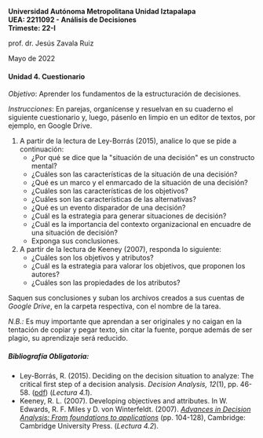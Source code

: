 **Universidad Autónoma Metropolitana Unidad Iztapalapa**  
**UEA: 2211092 - Análisis de Decisiones**  
**Trimeste: 22-I**  

prof. dr. Jesús Zavala Ruiz  

Mayo de 2022  

#### Unidad 4. Cuestionario

*Objetivo*: Aprender los fundamentos de la estructuración de decisiones.  

*Instrucciones*: En parejas, organícense y resuelvan en su cuaderno el siguiente cuestionario y, luego, pásenlo en limpio en un editor de textos, por ejemplo, en Google Drive. 

1. A partir de la lectura de Ley-Borrás (2015), analice lo que se pide a continuación:
    - ¿Por qué se dice que la "situación de una decisión" es un constructo mental?
    - ¿Cuáles son las características de la situación de una decisión?
    - ¿Qué es un marco y el enmarcado de la situación de una decisión?
    - ¿Cuáles son las características de los objetivos?
    - ¿Cuáles son las características de las alternativas?
    - ¿Qué es un evento disparador de una decisión?
    - ¿Cuál es la estrategia para generar situaciones de decisión?
    - ¿Cuál es la importancia del contexto organizacional en encuadre de una situación de decisión?
    - Exponga sus conclusiones.
2. A partir de la lectura de Keeney (2007), responda lo siguiente:
    - ¿Cuáles son los objetivos y atributos?
    - ¿Cuál es la estrategia para valorar los objetivos, que proponen los autores?
    - ¿Cuáles son las propiedades de los atributos?

Saquen sus conclusiones y suban los archivos creados a sus cuentas de *Google Drive*, en la carpeta respectiva, con el nombre de la tarea.

*N.B.:* Es muy importante que aprendan a ser originales y no caigan en la tentación de copiar y pegar texto, sin citar la fuente, porque además de ser plagio, su aprendizaje será reducido.    

##### Bibliografía Obligatoria:
- Ley-Borrás, R. (2015). Deciding on the decision situation to analyze: The critical first step of a decision analysis. *Decision Analysis, 12*(1), pp. 46-58. ([pdf](https://sci-hub.se/10.1287/deca.2014.0308)) (*Lectura 4.1*).
- Keeney, R. L. (2007). Developing objectives and attributes. In W. Edwards, R. F. Miles y D. von Winterfeldt. (2007). [*Advances in Decision Analysis: From foundations to applications*](http://libgen.rs/book/index.php?md5=AE826E7206D6FE17FD495BDB3BE0BC7B) (pp. 104-128), Cambridge: Cambridge University Press. (*Lectura 4.2*).

